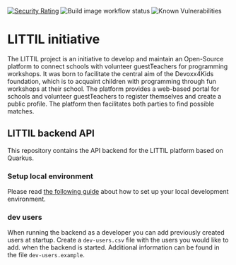 [![Security Rating](https://sonarcloud.io/api/project_badges/measure?project=littil-backend&metric=security_rating)](https://sonarcloud.io/summary/new_code?id=littil-backend)
![Build image workflow status](https://github.com/Devoxx4Kids-NPO/littil-backend/actions/workflows/publish-build-container.yml/badge.svg)
![Known Vulnerabilities](https://snyk.io/test/github/Devoxx4Kids-NPO/littil-backend/badge.svg)

# LITTIL initiative

The LITTIL project is an initiative to develop and maintain an Open-Source platform to connect schools with volunteer
guestTeachers for programming workshops. It was born to facilitate the central aim of the Devoxx4Kids foundation, which
is to
acquaint children with programming through fun workshops at their school.
The platform provides a web-based portal for schools and volunteer guestTeachers to register themselves and create a
public
profile. The platform then facilitates both parties to find possible matches.

## LITTIL backend API

This repository contains the API backend for the LITTIL platform based on Quarkus.

### Setup local environment

Please
read [the following guide](https://devoxx4kids-npo.github.io/littil-documentation/platform/local-development/set-up-backend-environment/)
about how to set up your local development environment.


### dev users

When running the backend as a developer you can add previously created users at startup.
Create a `dev-users.csv` file with the users you would like to add. when the backend is started.
Additional information can be found in the file `dev-users.example`.
